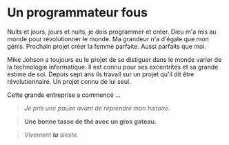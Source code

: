 # Un programmateur fous

Nuits et jours, jours et nuits, je dois programmer et créer. Dieu m'a mis au monde pour révolutionner le monde. Ma grandeur n'a d'égale que mon génis. Prochain projet créer la femme parfaite. Aussi parfaits que moi.


Mike Johson a toujours eu le projet de se distiguer dans le monde varier de la technologie informatique. Il est connu pour ses excentrités et sa grande estime de soi. Depuis sept ans ils travail sur un projet qu'il dit être révolutionnaire. Un projet connu de lui seul.


Cette grande entreprise a commencé ...


>*Je pris une pause avant de reprendre mon histoire.*

>**Une bonne tasse de thé avec un gros gateau.**

>_Vivement **la** sieste._
